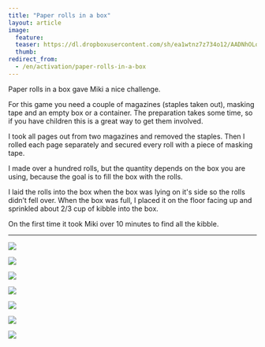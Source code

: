 ```yaml
---
title: "Paper rolls in a box"
layout: article
image:
  feature:
  teaser: https://dl.dropboxusercontent.com/sh/ea1wtnz7z734o12/AADNhOLo77gBj0AdhaTNQgVBa/aktivointi/paperiset-rullat-laatikossa/DS04457-245px.jpg
  thumb:
redirect_from:
  - /en/activation/paper-rolls-in-a-box
---
```


Paper rolls in a box gave Miki a nice challenge.

For this game you need a couple of magazines (staples taken out), masking tape and an empty box or a container. The preparation takes some time, so if you have children this is a great way to get them involved.

I took all pages out from two magazines and removed the staples. Then I rolled each page separately and secured every roll with a piece of masking tape.

I made over a hundred rolls, but the quantity depends on the box you are using, because the goal is to fill the box with the rolls.

I laid the rolls into the box when the box was lying on it's side so the rolls didn’t fell over. When the box was full, I placed it on the floor facing up and sprinkled about 2/3 cup of kibble into the box.

On the first time it took Miki over 10 minutes to find all the kibble.

---

[![](https://dl.dropboxusercontent.com/sh/ea1wtnz7z734o12/AADrftn0zo3nmUF8Bj-wFojva/aktivointi/paperiset-rullat-laatikossa/DS04462-800px.jpg)](https://dl.dropboxusercontent.com/sh/ea1wtnz7z734o12/AABX-8C7DqKSY68uFkFXfMB9a/aktivointi/paperiset-rullat-laatikossa/DS04462.jpg)

[![](https://dl.dropboxusercontent.com/sh/ea1wtnz7z734o12/AADyklE8dqsZ75kdxlLFl0Jpa/aktivointi/paperiset-rullat-laatikossa/DS04490-800px.jpg)](https://dl.dropboxusercontent.com/sh/ea1wtnz7z734o12/AAAhn6MonZk8pncR6RogTydga/aktivointi/paperiset-rullat-laatikossa/DS04490.jpg)

[![](https://dl.dropboxusercontent.com/sh/ea1wtnz7z734o12/AABJDNru5t1ZJURM8CfGIL8Xa/aktivointi/paperiset-rullat-laatikossa/DS04512-800px.jpg)](https://dl.dropboxusercontent.com/sh/ea1wtnz7z734o12/AAD12XQNnmY9OJrqaAnrKEdta/aktivointi/paperiset-rullat-laatikossa/DS04512.jpg)

[![](https://dl.dropboxusercontent.com/sh/ea1wtnz7z734o12/AABLeiSyjaK73Avd19ubLOwsa/aktivointi/paperiset-rullat-laatikossa/DS04614-800px.jpg)](https://dl.dropboxusercontent.com/sh/ea1wtnz7z734o12/AABBgejNQrlYUFeN5zRTcSoVa/aktivointi/paperiset-rullat-laatikossa/DS04614.jpg)

[![](https://dl.dropboxusercontent.com/sh/ea1wtnz7z734o12/AAB-EPVHcBIjVGpTVbwLouPna/aktivointi/paperiset-rullat-laatikossa/DS04631-800px.jpg)](https://dl.dropboxusercontent.com/sh/ea1wtnz7z734o12/AABVZye5C0YtJzh8fCbWv_cua/aktivointi/paperiset-rullat-laatikossa/DS04631.jpg)

[![](https://dl.dropboxusercontent.com/sh/ea1wtnz7z734o12/AABUPGdHSQZW5Kwv-DQYjiJ9a/aktivointi/paperiset-rullat-laatikossa/DS04453-800px.jpg)](https://dl.dropboxusercontent.com/sh/ea1wtnz7z734o12/AABsG8Uer-cCk1UvEhw6gnvoa/aktivointi/paperiset-rullat-laatikossa/DS04453.jpg)

[![](https://dl.dropboxusercontent.com/sh/ea1wtnz7z734o12/AAAmvSIQLUXPWbl-xIDQp06za/aktivointi/paperiset-rullat-laatikossa/DS04457-800px.jpg)](https://dl.dropboxusercontent.com/sh/ea1wtnz7z734o12/AAAL_NtJY3SgWnZlAt64d1bVa/aktivointi/paperiset-rullat-laatikossa/DS04457.jpg)
